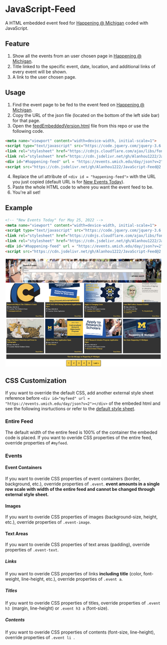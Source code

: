 # JavaScript-Feed

A HTML embedded event feed for [Happening @ Michigan](https://events.umich.edu/) coded with JavaScript.


## Feature

1. Show all the events from an user chosen page in [Happening @ Michigan](https://events.umich.edu/).
2. Title linked to the specific event, date, location, and additional links of every event will be shown.
3. A link to the user chosen page.

## Usage
1. Find the event page to be fed to the event feed on [Happening @ Michigan](https://events.umich.edu/).
2. Copy the URL of the json file (located on the bottom of the left side bar) for that page.
3. Open the [feedEmbeddedVersion.html](https://github.com/Alanhou1222/JavaScript-Feed/blob/main/feedEmbeddedVersion.html) file from this repo or use the following code.
```html
<meta name="viewport" content="width=device-width, initial-scale=1">
<script type="text/javascript" src="https://code.jquery.com/jquery-3.6.0.min.js"></script>
<link rel="stylesheet" href="https://cdnjs.cloudflare.com/ajax/libs/font-awesome/4.7.0/css/font-awesome.min.css">        
<link rel="stylesheet" href="https://cdn.jsdelivr.net/gh/Alanhou1222/JavaScript-Feed@2.1.0/feed.css" integrity="sha384-q+kQp0wLuhXDFz6K3uZkq9873k0O6POs20xnS36sHNHyLZufGS6v9bSTPdrD4jY1" crossorigin="anonymous">
<div id="#happening-feed" url = "https://events.umich.edu/day/json?v=2"></div>
<script src="https://cdn.jsdelivr.net/gh/Alanhou1222/JavaScript-Feed@2.1.0/feed.js" integrity="sha384-HE/NiCvGF8D6eKzLlPLA1PP3tFP1dIzNMdZXA4bM3QXaFYr8SV4JSjOcdYT36vuT" crossorigin="anonymous"></script>
```
4. Replace the url attribute of ```<div id = "happening-feed">``` with the URL you just copied (default URL is for [New Events Today](https://events.umich.edu/day)).
5. Paste the whole HTML code to where you want the event feed to be.
6. You're all set!

## Example

```html
<!-- "New Events Today" for May 25, 2022 -->
<meta name="viewport" content="width=device-width, initial-scale=1">
<script type="text/javascript" src="https://code.jquery.com/jquery-3.6.0.min.js"></script>
<link rel="stylesheet" href="https://cdnjs.cloudflare.com/ajax/libs/font-awesome/4.7.0/css/font-awesome.min.css">        
<link rel="stylesheet" href="https://cdn.jsdelivr.net/gh/Alanhou1222/JavaScript-Feed@2.1.0/feed.css" integrity="sha384-q+kQp0wLuhXDFz6K3uZkq9873k0O6POs20xnS36sHNHyLZufGS6v9bSTPdrD4jY1" crossorigin="anonymous">
<div id="#happening-feed" url = "https://events.umich.edu/day/json?v=2"></div>
<script src="https://cdn.jsdelivr.net/gh/Alanhou1222/JavaScript-Feed@2.1.0/feed.js" integrity="sha384-HE/NiCvGF8D6eKzLlPLA1PP3tFP1dIzNMdZXA4bM3QXaFYr8SV4JSjOcdYT36vuT" crossorigin="anonymous"></script>
```
![Screen Shot](/images/event-feed-example.png)

## CSS Customization

If you want to override the default CSS, add another external style sheet reference before ```<div id="myfeed" url = "https://events.umich.edu/day/json?v=2"></div>``` of the embeded html and see the following insrtuctions or refer to the [default style sheet](https://github.com/Alanhou1222/JavaScript-Feed/blob/main/feed.css).

### Entire Feed
The default width of the entire feed is 100% of the container the embeded code is placed.
If you want to overide CSS properties of the entire feed, override properties of ```#myfeed```.

### Events
#### Event Containers
If you want to overide CSS properties of event containers (border, background, etc.), override properties of ```.event```.
<strong> event amounts in a single row scale with width of the entire feed and cannot be changed through external style sheet.</strong>
#### Images
If you want to overide CSS properties of images (background-size, height, etc.), override properties of ```.event-image```.
#### Text Areas
If you want to overide CSS properties of text areas (padding), override properties of ```.event-text```.

##### Links
If you want to overide CSS properties of links <strong>including title</strong> (color, font-weight, line-height, etc.), override properties of ```.event a```.

##### Titles
If you want to overide CSS properties of titles, override properties of ```.event h3 ```(margin, line-height) or ```.event h3 a``` (font-size).

##### Contents
If you want to overide CSS properties of contents (font-size, line-height), override properties of ```.event li ```.